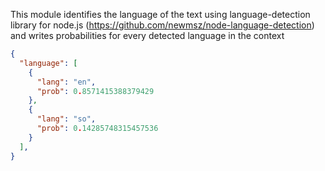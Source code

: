 This module identifies the language of the text using language-detection library for node.js (https://github.com/newmsz/node-language-detection) and writes probabilities for every detected language in the context

```json
{
  "language": [
    {
      "lang": "en",
      "prob": 0.8571415388379429
    },
    {
      "lang": "so",
      "prob": 0.14285748315457536
    }
  ],
}
```